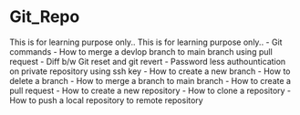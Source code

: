 # Git_Repo
This is for learning purpose only..
This is for learning purpose only..
    - Git commands
    - How to merge a devlop branch to main branch using pull request
    - Diff b/w Git reset and git revert
    - Password less authountication on private repository using ssh key
    - How to create a new branch
    - How to delete a branch
    - How to merge a branch to main branch
    - How to create a pull request
    - How to create a new repository
    - How to clone a repository
    - How to push a local repository to remote repository

